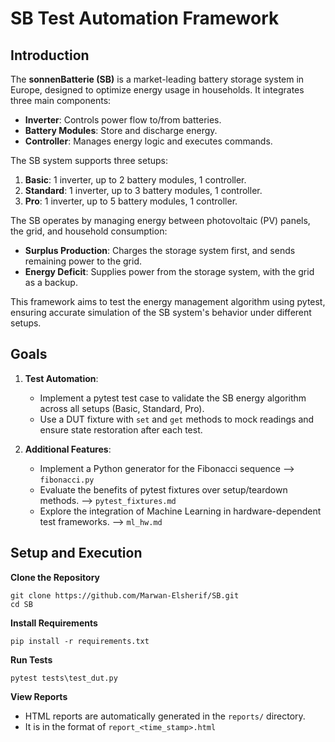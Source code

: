 # SB Test Automation Framework

## Introduction

The **sonnenBatterie (SB)** is a market-leading battery storage system in Europe, designed to optimize energy usage in households. It integrates three main components:
- **Inverter**: Controls power flow to/from batteries.
- **Battery Modules**: Store and discharge energy.
- **Controller**: Manages energy logic and executes commands.

The SB system supports three setups:
1. **Basic**: 1 inverter, up to 2 battery modules, 1 controller.
2. **Standard**: 1 inverter, up to 3 battery modules, 1 controller.
3. **Pro**: 1 inverter, up to 5 battery modules, 1 controller.

The SB operates by managing energy between photovoltaic (PV) panels, the grid, and household consumption:
- **Surplus Production**: Charges the storage system first, and sends remaining power to the grid.
- **Energy Deficit**: Supplies power from the storage system, with the grid as a backup.

This framework aims to test the energy management algorithm using pytest, ensuring accurate simulation of the SB system's behavior under different setups.

## Goals

1. **Test Automation**:
   - Implement a pytest test case to validate the SB energy algorithm across all setups (Basic, Standard, Pro).
   - Use a DUT fixture with `set` and `get` methods to mock readings and ensure state restoration after each test.

2. **Additional Features**:
   - Implement a Python generator for the Fibonacci sequence --> `fibonacci.py`
   - Evaluate the benefits of pytest fixtures over setup/teardown methods. --> `pytest_fixtures.md`
   - Explore the integration of Machine Learning in hardware-dependent test frameworks. --> `ml_hw.md`


## Setup and Execution

**Clone the Repository**

    git clone https://github.com/Marwan-Elsherif/SB.git
    cd SB
**Install Requirements**

    pip install -r requirements.txt
  **Run Tests** 

    pytest tests\test_dut.py
**View Reports**

 - HTML reports are automatically generated in the `reports/` directory.
 - It is in the format of `report_<time_stamp>.html`
